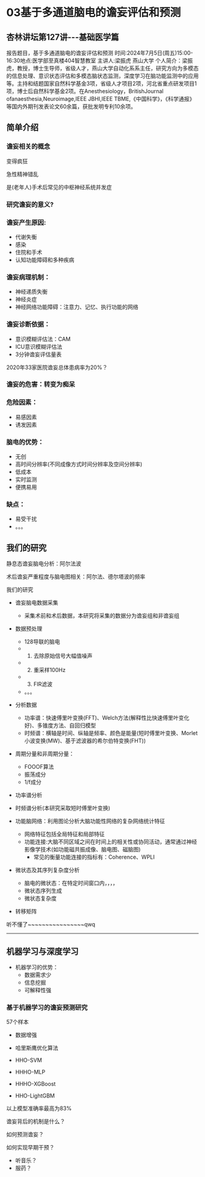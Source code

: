 # 03基于多通道脑电的谵妄评估和预测

## 杏林讲坛第127讲---基础医学篇
报告题目，基于多通道脑电的谵妄评估和预测
时间:2024年7月5日(周五)15:00-16:30地点:医学部至真楼404智慧教室
主讲人:梁振虎
燕山大学
个人简介：梁振虎，教授，博士生导师，省级人才，燕山大学自动化系系主任，研究方向为多模态的信息处理、意识状态评估和多模态脑状态监测，深度学习在脑功能监测中的应用等。主持和结题国家自然科学基金3项，省级人才项目2项，河北省重点研发项目1项，博士后自然科学基金2项。在Anesthesiology，BritishJournal ofanaesthesia,Neuroimage,IEEE JBHI,IEEE TBME,《中国科学》，《科学通报》等国内外期刊发表论文60余篇，获批发明专利10余项。

## 简单介绍
###  谵妄相关的概念

变得疯狂

急性精神错乱

是(老年人)手术后常见的中枢神经系统并发症

### 研究谵妄的意义?

### 谵妄产生原因:
- 代谢失衡
- 感染
- 住院和手术
- 认知功能障碍和多种疾病

### 谵妄病理机制：
- 神经递质失衡
- 神经炎症
- 神经网络功能障碍：注意力、记忆、执行功能的网络

### 谵妄诊断依据：
- 意识模糊评估法：CAM
- ICU意识模糊评估法
- 3分钟谵妄评估量表

2020年33家医院谵妄总体患病率为20%？

### 谵妄的危害：转变为痴呆

### 危险因素：
- 易感因素
- 诱发因素

### 脑电的优势：
- 无创
- 高时间分辨率(不同成像方式时间分辨率及空间分辨率)
- 低成本
- 实时监测
- 便携易用

### 缺点：
- 易受干扰
- 。。。
## 我们的研究

静息态谵妄脑电分析：阿尔法波

术后谵妄严重程度与脑电图相关：阿尔法、德尔塔波的频率

我们的研究
- 谵妄脑电数据采集
  - 采集术前和术后数据，本研究将采集的数据分为谵妄组和非谵妄组
- 数据预处理
  - 128导联的脑电
  - 1. 去除原始信号大幅值噪声
  - 2. 重采样100Hz
  - 3. FIR滤波
  - 。。。
- 分析数据
  - 功率谱：快速傅里叶变换(FFT)、Welch方法(解释性比快速傅里叶变化好)、多锥度方法、自回归模型
  - 时频谱：横轴是时间、纵轴是频率、颜色是能量(短时傅里叶变换、Morlet小波变换(MW)、基于滤波器的希尔伯特变换(FHT))
- 周期分量和非周期分量：
  - FOOOF算法
  - 振荡成分
  - 1/f成分


- 功率谱分析
- 时频谱分析(本研究采取短时傅里叶变换)
- 功能脑网络：利用图论分析大脑功能性网络的复杂网络统计特征
  - 网络特征包括全局特征和局部特征
  - 功能连接:大脑不同区域之间在时间上的相关性或协同活动，通常通过神经影像学技术(如功能磁共振成像、脑电图、磁脑图)
    - 常见的衡量功能连接的指标有：Coherence、WPLI


- 微状态及其序列复杂度分析
  - 脑电的微状态：在特定时间窗口内，，，，
  - 微状态序列生成
  - 微状态复杂度


- 转移矩阵

听不懂了~~~~~~~~~~~~~~~~qwq

---


## 机器学习与深度学习

- 机器学习的优势：
  - 数据需求少
  - 信息挖掘
  - 可解释性强

### 基于机器学习的谵妄预测研究
57个样本

- 数据增强

- 哈里斯鹰优化算法
- HHO-SVM
- HHHO-MLP
- HHHO-XGBoost
- HHO-LightGBM

以上模型准确率最高为83%

谵妄背后的机制是什么？

如何预测谵妄？

如何实现早期干预？
- 听音乐？
- 服药？




























































































































































